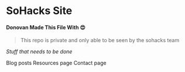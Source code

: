 # SoHacks Site

#### Donovan Made This File With 😍

> This repo is private and only able to be seen by the sohacks team

*Stuff that needs to be done*

Blog posts
Resources page
Contact page
